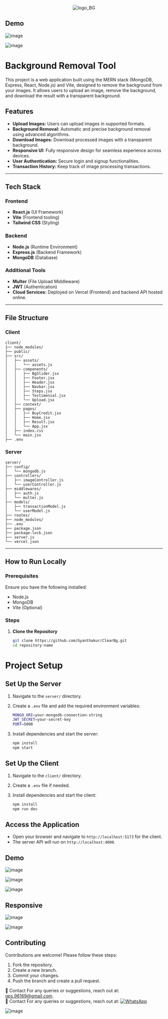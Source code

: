<p align="center">
  <img src="https://github.com/user-attachments/assets/2e9b5b7d-b3fb-4643-82f5-0be16c2a5f45" alt="logo_BG" />
</p>


## Demo
![image](https://github.com/user-attachments/assets/3b03e20b-fa2a-40b8-8656-e4c77ae3492d)

![image](https://github.com/user-attachments/assets/dc6b2b07-c6f7-4a5a-a636-8b56e1efa170)

# Background Removal Tool

This project is a web application built using the MERN stack (MongoDB, Express, React, Node.js) and Vite, designed to remove the background from your images. It allows users to upload an image, remove the background, and download the result with a transparent background.

## Features

- **Upload Images:** Users can upload images in supported formats.
- **Background Removal:** Automatic and precise background removal using advanced algorithms.
- **Download Images:** Download processed images with a transparent background.
- **Responsive UI:** Fully responsive design for seamless experience across devices.
- **User Authentication:** Secure login and signup functionalities.
- **Transaction History:** Keep track of image processing transactions.

---

## Tech Stack

### Frontend
- **React.js** (UI Framework)
- **Vite** (Frontend tooling)
- **Tailwind CSS** (Styling)

### Backend
- **Node.js** (Runtime Environment)
- **Express.js** (Backend Framework)
- **MongoDB** (Database)

### Additional Tools
- **Multer** (File Upload Middleware)
- **JWT** (Authentication)
- **Cloud Services:** Deployed on Vercel (Frontend) and backend API hosted online.

---

## File Structure

### **Client**

```
client/
├── node_modules/
├── public/
├── src/
│   ├── assets/
│   │   └── assets.js
│   ├── components/
│   │   ├── BgSlider.jsx
│   │   ├── Footer.jsx
│   │   ├── Header.jsx
│   │   ├── Navbar.jsx
│   │   ├── Steps.jsx
│   │   ├── Testimonial.jsx
│   │   └── Upload.jsx
│   ├── context/
│   ├── pages/
│   │   ├── BuyCredit.jsx
│   │   ├── Home.jsx
│   │   ├── Result.jsx
│   │   └── App.jsx
│   ├── index.css
│   └── main.jsx
├── .env
```
### **Server**

```
server/
├── config/
│   └── mongodb.js
├── controllers/
│   ├── imageController.js
│   └── userController.js
├── middlewares/
│   ├── auth.js
│   └── multer.js
├── models/
│   ├── transactionModel.js
│   └── userModel.js
├── routes/
├── node_modules/
├── .env
├── package.json
├── package-lock.json
├── server.js
└── vercel.json
```


---

## How to Run Locally

### Prerequisites
Ensure you have the following installed:
- Node.js
- MongoDB
- Vite (Optional)

### Steps

1. **Clone the Repository**
   ```bash
   git clone https://github.com/Gyanthakur/ClearBg.git
   cd repository-name
   ```

# Project Setup

## Set Up the Server

1. Navigate to the `server/` directory.
2. Create a `.env` file and add the required environment variables:

    ```bash
    MONGO_URI=your-mongodb-connection-string
    JWT_SECRET=your-secret-key
    PORT=5000
    ```

3. Install dependencies and start the server:

    ```bash
    npm install
    npm start
    ```

## Set Up the Client

1. Navigate to the `client/` directory.
2. Create a `.env` file if needed.
3. Install dependencies and start the client:

    ```bash
    npm install
    npm run dev
    ```

## Access the Application

- Open your browser and navigate to `http://localhost:5173` for the client.
- The server API will run on `http://localhost:4000`.

## Demo
![image](https://github.com/user-attachments/assets/3b03e20b-fa2a-40b8-8656-e4c77ae3492d)

![image](https://github.com/user-attachments/assets/dc6b2b07-c6f7-4a5a-a636-8b56e1efa170)

![image](https://github.com/user-attachments/assets/19371090-f2e4-4c82-b225-fa5959079344)

## Responsive
![image](https://github.com/user-attachments/assets/20de8bd4-ac52-4cd1-a005-f14a8a55efba)

![image](https://github.com/user-attachments/assets/30191fc8-74b7-4220-ac3a-299fa42f82ae)

## Contributing

Contributions are welcome! Please follow these steps:

1. Fork the repository.
2. Create a new branch.
3. Commit your changes.
4. Push the branch and create a pull request.



📧 Contact
For any queries or suggestions, reach out at:  gps.96169@gmail.com.
<br/>
📧 Contact
For any queries or suggestions, reach out at: <a href="https://wa.me/918957818597?text=Hey%20%F0%9F%91%8B%2C%20how%20can%20I%20help%20you%3F">
    <img src="https://img.shields.io/badge/WhatsApp-Click%20Me-25D366?style=for-the-badge&logo=whatsapp" alt="WhatsApp" />
  </a>   

![image](https://github.com/user-attachments/assets/e8677e16-903a-461b-b68f-0da695891a82)


